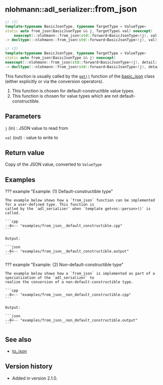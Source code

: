 # <small>nlohmann::adl_serializer::</small>from_json

```cpp
// (1)
template<typename BasicJsonType, typename TargetType = ValueType>
static auto from_json(BasicJsonType && j, TargetType& val) noexcept(
    noexcept(::nlohmann::from_json(std::forward<BasicJsonType>(j), val)))
-> decltype(::nlohmann::from_json(std::forward<BasicJsonType>(j), val), void())

// (2)
template<typename BasicJsonType, typename TargetType = ValueType>
static auto from_json(BasicJsonType && j) noexcept(
noexcept(::nlohmann::from_json(std::forward<BasicJsonType>(j), detail::identity_tag<TargetType> {})))
-> decltype(::nlohmann::from_json(std::forward<BasicJsonType>(j), detail::identity_tag<TargetType> {}))
```

This function is usually called by the [`get()`](../basic_json/get.md) function of the [basic_json](../basic_json/index.md)
class (either explicitly or via the conversion operators).

1. This function is chosen for default-constructible value types.
2. This function is chosen for value types which are not default-constructible.

## Parameters

`j` (in)
:   JSON value to read from

`val` (out)
:   value to write to

## Return value

Copy of the JSON value, converted to `ValueType`

## Examples

??? example "Example: (1) Default-constructible type"

    The example below shows how a `from_json` function can be implemented for a user-defined type. This function is
    called by the `adl_serializer` when `template get<ns::person>()` is called.

    ```cpp
    --8<-- "examples/from_json__default_constructible.cpp"
    ```

    Output:

    ```json
    --8<-- "examples/from_json__default_constructible.output"
    ```

??? example "Example: (2) Non-default-constructible type"

    The example below shows how a `from_json` is implemented as part of a specialization of the `adl_serializer` to
    realize the conversion of a non-default-constructible type.

    ```cpp
    --8<-- "examples/from_json__non_default_constructible.cpp"
    ```

    Output:

    ```json
    --8<-- "examples/from_json__non_default_constructible.output"
    ```

## See also

- [to_json](to_json.md)

## Version history

- Added in version 2.1.0.
